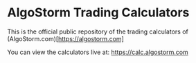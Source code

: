 # AlgoStorm Trading Calculators

This is the official public repository of the trading calculators of (AlgoStorm.com)[https://algostorm.com]

You can view the calculators live at: https://calc.algostorm.com